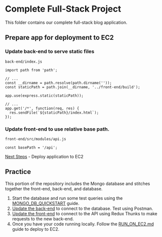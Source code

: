 # Complete Full-Stack Project
This folder contains our complete full-stack blog application.

## Prepare app for deployment to EC2
### Update back-end to serve static files
`back-end/index.js`
```es6
import path from 'path';

// ...
const __dirname = path.resolve(path.dirname(''));
const staticPath = path.join(__dirname, '../front-end/build');

app.use(express.static(staticPath));

// ...
app.get('/*', function(req, res) {
  res.sendFile(`${staticPath}/index.html`);
});
```

### Update front-end to use relative base path.

`front-end/src/modules/api.js`
```es6
const basePath = '/api';
```

[Next Steps](RUN_ON_EC2.md) - Deploy application to EC2


## Practice
This portion of the repository includes the Mongo database and stitches together the front-end, back-end, and database.

1. Start the database and run some test queries using the [MONGO_DB_QUICKSTART](MONGO_DB_QUICKSTART.md) guide.
2. [Update the back-end](../back-end/README.md) to connect to the database. Test using Postman.
3. [Update the front-end](../front-end/README.md) to connect to the API using Redux Thunks to make requests to the new back-end.
4. Once you have your code running locally. Follow the [RUN_ON_EC2.md](RUN_ON_EC2.md) guide to deploy to EC2.

